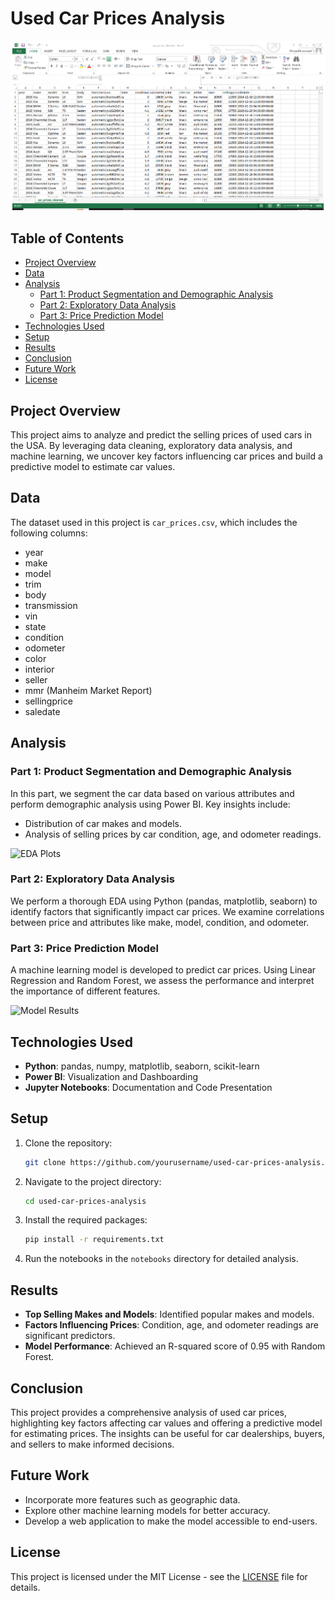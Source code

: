 # Used Car Prices Analysis

![Overview](Overview.png)

## Table of Contents
- [Project Overview](#project-overview)
- [Data](#data)
- [Analysis](#analysis)
  - [Part 1: Product Segmentation and Demographic Analysis](#part-1-product-segmentation-and-demographic-analysis)
  - [Part 2: Exploratory Data Analysis](#part-2-exploratory-data-analysis)
  - [Part 3: Price Prediction Model](#part-3-price-prediction-model)
- [Technologies Used](#technologies-used)
- [Setup](#setup)
- [Results](#results)
- [Conclusion](#conclusion)
- [Future Work](#future-work)
- [License](#license)

## Project Overview
This project aims to analyze and predict the selling prices of used cars in the USA. By leveraging data cleaning, exploratory data analysis, and machine learning, we uncover key factors influencing car prices and build a predictive model to estimate car values.

## Data
The dataset used in this project is `car_prices.csv`, which includes the following columns:
- year
- make
- model
- trim
- body
- transmission
- vin
- state
- condition
- odometer
- color
- interior
- seller
- mmr (Manheim Market Report)
- sellingprice
- saledate

## Analysis

### Part 1: Product Segmentation and Demographic Analysis
In this part, we segment the car data based on various attributes and perform demographic analysis using Power BI. Key insights include:
- Distribution of car makes and models.
- Analysis of selling prices by car condition, age, and odometer readings.

![EDA Plots](images/eda_plots.png)

### Part 2: Exploratory Data Analysis
We perform a thorough EDA using Python (pandas, matplotlib, seaborn) to identify factors that significantly impact car prices. We examine correlations between price and attributes like make, model, condition, and odometer.

### Part 3: Price Prediction Model
A machine learning model is developed to predict car prices. Using Linear Regression and Random Forest, we assess the performance and interpret the importance of different features.

![Model Results](images/model_results.png)

## Technologies Used
- **Python**: pandas, numpy, matplotlib, seaborn, scikit-learn
- **Power BI**: Visualization and Dashboarding
- **Jupyter Notebooks**: Documentation and Code Presentation

## Setup
1. Clone the repository:
    ```sh
    git clone https://github.com/yourusername/used-car-prices-analysis.git
    ```
2. Navigate to the project directory:
    ```sh
    cd used-car-prices-analysis
    ```
3. Install the required packages:
    ```sh
    pip install -r requirements.txt
    ```
4. Run the notebooks in the `notebooks` directory for detailed analysis.

## Results
- **Top Selling Makes and Models**: Identified popular makes and models.
- **Factors Influencing Prices**: Condition, age, and odometer readings are significant predictors.
- **Model Performance**: Achieved an R-squared score of 0.95 with Random Forest.

## Conclusion
This project provides a comprehensive analysis of used car prices, highlighting key factors affecting car values and offering a predictive model for estimating prices. The insights can be useful for car dealerships, buyers, and sellers to make informed decisions.

## Future Work
- Incorporate more features such as geographic data.
- Explore other machine learning models for better accuracy.
- Develop a web application to make the model accessible to end-users.

## License
This project is licensed under the MIT License - see the [LICENSE](https://www.mit.edu/~amini/LICENSE.md) file for details.

